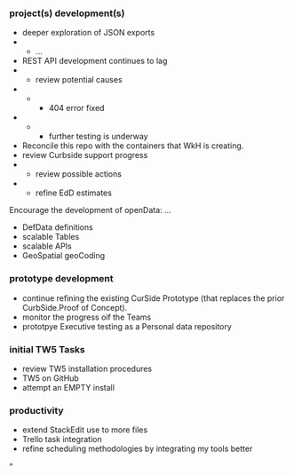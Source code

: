 ### project(s) development(s)
* deeper exploration of JSON exports
* * ...
* REST API development continues to lag
* * review potential causes
* * * 404 error fixed
* * * further testing is underway
* Reconcile this repo with the containers that WkH is creating.
* review Curbside support progress
* * review possible actions
* * refine EdD estimates

Encourage the development of openData: ...
* DefData definitions
* scalable Tables
* scalable APIs
* GeoSpatial geoCoding


### prototype development
* continue refining the existing CurSide Prototype (that replaces the prior CurbSide.Proof of Concept).
* monitor the progress oif the Teams
* prototpye Executive testing as a Personal data repository


### initial TW5 Tasks
* review TW5 installation procedures
* TW5 on GitHub
* attempt an EMPTY install


### productivity
* extend StackEdit use to more files
* Trello task integration
* refine scheduling methodologies by integrating my tools better

^
